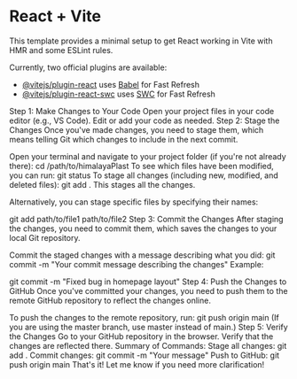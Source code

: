 # React + Vite

This template provides a minimal setup to get React working in Vite with HMR and some ESLint rules.

Currently, two official plugins are available:

- [@vitejs/plugin-react](https://github.com/vitejs/vite-plugin-react/blob/main/packages/plugin-react/README.md) uses [Babel](https://babeljs.io/) for Fast Refresh
- [@vitejs/plugin-react-swc](https://github.com/vitejs/vite-plugin-react-swc) uses [SWC](https://swc.rs/) for Fast Refresh


Step 1: Make Changes to Your Code
Open your project files in your code editor (e.g., VS Code).
Edit or add your code as needed.
Step 2: Stage the Changes
Once you've made changes, you need to stage them, which means telling Git which changes to include in the next commit.

Open your terminal and navigate to your project folder (if you're not already there):
cd /path/to/himalayaPlast
To see which files have been modified, you can run:
git status
To stage all changes (including new, modified, and deleted files):
git add .
This stages all the changes.

Alternatively, you can stage specific files by specifying their names:

git add path/to/file1 path/to/file2
Step 3: Commit the Changes
After staging the changes, you need to commit them, which saves the changes to your local Git repository.

Commit the staged changes with a message describing what you did:
git commit -m "Your commit message describing the changes"
Example:

git commit -m "Fixed bug in homepage layout"
Step 4: Push the Changes to GitHub
Once you've committed your changes, you need to push them to the remote GitHub repository to reflect the changes online.

To push the changes to the remote repository, run:
git push origin main
(If you are using the master branch, use master instead of main.)
Step 5: Verify the Changes
Go to your GitHub repository in the browser.
Verify that the changes are reflected there.
Summary of Commands:
Stage all changes:
git add .
Commit changes:
git commit -m "Your message"
Push to GitHub:
git push origin main
That's it! Let me know if you need more clarification!
